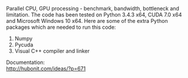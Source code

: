 Parallel CPU, GPU processing - benchmark, bandwidth, bottleneck and limitation. The code has been tested on Python 3.4.3 x64, CUDA 7.0 x64 and Microsoft Windows 10 x64. Here are some of the extra Python packages which are needed to run this code:
  
1. Numpy  
2. Pycuda  
3. Visual C++ compiler and linker  

Documentation:  
http://hubonit.com/ideas/?p=671
